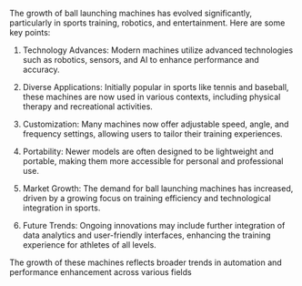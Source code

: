 The growth of ball launching machines has evolved significantly, particularly in sports training, robotics, and entertainment. Here are some key points:

1. Technology Advances: Modern machines utilize advanced technologies such as robotics, sensors, and AI to enhance performance and accuracy.

2. Diverse Applications: Initially popular in sports like tennis and baseball, these machines are now used in various contexts, including physical therapy and recreational activities.

3. Customization: Many machines now offer adjustable speed, angle, and frequency settings, allowing users to tailor their training experiences.

4. Portability: Newer models are often designed to be lightweight and portable, making them more accessible for personal and professional use.

5. Market Growth: The demand for ball launching machines has increased, driven by a growing focus on training efficiency and technological integration in sports.

6. Future Trends: Ongoing innovations may include further integration of data analytics and user-friendly interfaces, enhancing the training experience for athletes of all levels.

The growth of these machines reflects broader trends in automation and performance enhancement across various fields
